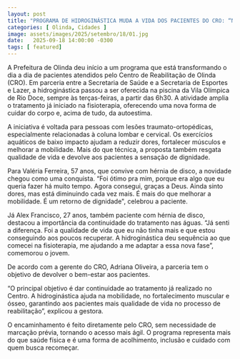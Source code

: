 ```yaml
---
layout: post
title: "PROGRAMA DE HIDROGINÁSTICA MUDA A VIDA DOS PACIENTES DO CRO: “NÃO É APENAS MOBILIDADE, É SOBRE DIGNIDADE”"
categories: [ Olinda, Cidades ]
image: assets/images/2025/setembro/18/01.jpg
date:   2025-09-18 14:00:00 -0300
tags: [ featured]
---
```

A Prefeitura de Olinda deu início a um programa que está transformando o dia a dia de pacientes atendidos pelo Centro de Reabilitação de Olinda (CRO). Em parceria entre a Secretaria de Saúde e a Secretaria de Esportes e Lazer, a hidroginástica passou a ser oferecida na piscina da Vila Olímpica de Rio Doce, sempre às terças-feiras, a partir das 6h30. A atividade amplia o tratamento já iniciado na fisioterapia, oferecendo uma nova forma de cuidar do corpo e, acima de tudo, da autoestima.

A iniciativa é voltada para pessoas com lesões traumato-ortopédicas, especialmente relacionadas à coluna lombar e cervical. Os exercícios aquáticos de baixo impacto ajudam a reduzir dores, fortalecer músculos e melhorar a mobilidade. Mais do que técnica, a proposta também resgata qualidade de vida e devolve aos pacientes a sensação de dignidade.

Para Valéria Ferreira, 57 anos, que convive com hérnia de disco, a novidade chegou como uma conquista. “Foi ótimo pra mim, porque era algo que eu queria fazer há muito tempo. Agora consegui, graças a Deus. Ainda sinto dores, mas está diminuindo cada vez mais. É mais do que melhorar a mobilidade. É um retorno de dignidade", celebrou a paciente. 

Já Alex Francisco, 27 anos, também paciente com hérnia de disco, destacou a importância da continuidade do tratamento nas águas. “Já senti a diferença. Foi a qualidade de vida que eu não tinha mais e que estou conseguindo aos poucos recuperar. A hidroginástica deu sequência ao que comecei na fisioterapia, me ajudando a me adaptar a essa nova fase”, comemorou o jovem.

De acordo com a gerente do CRO, Adriana Oliveira, a parceria tem o objetivo de devolver o bem-estar aos pacientes.

“O principal objetivo é dar continuidade ao tratamento já realizado no Centro. A hidroginástica ajuda na mobilidade, no fortalecimento muscular e ósseo, garantindo aos pacientes mais qualidade de vida no processo de reabilitação”, explicou a gestora.

O encaminhamento é feito diretamente pelo CRO, sem necessidade de marcação prévia, tornando o acesso mais ágil. O programa representa mais do que saúde física e é uma forma de acolhimento, inclusão e cuidado com quem busca recomeçar.